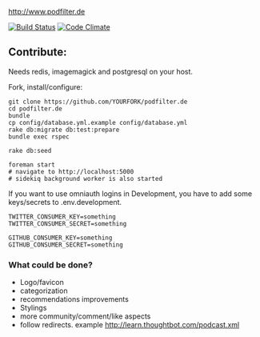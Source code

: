 http://www.podfilter.de

[![Build Status](https://travis-ci.org/zealot128/podfilter.png?branch=master)](https://travis-ci.org/zealot128/podfilter)
[![Code Climate](https://codeclimate.com/github/zealot128/podfilter.de.png)](https://codeclimate.com/github/zealot128/podfilter.de)

## Contribute:

Needs redis, imagemagick and postgresql on your host.

Fork, install/configure:

```
git clone https://github.com/YOURFORK/podfilter.de
cd podfilter.de
bundle
cp config/database.yml.example config/database.yml
rake db:migrate db:test:prepare
bundle exec rspec

rake db:seed

foreman start
# navigate to http://localhost:5000
# sidekiq background worker is also started
```

If you want to use omniauth logins in Development, you have to add some keys/secrets to .env.development.

```
TWITTER_CONSUMER_KEY=something
TWITTER_CONSUMER_SECRET=something

GITHUB_CONSUMER_KEY=something
GITHUB_CONSUMER_SECRET=something
```



### What could be done?

* Logo/favicon
* categorization
* recommendations improvements
* Stylings
* more community/comment/like aspects
* follow redirects. example http://learn.thoughtbot.com/podcast.xml
